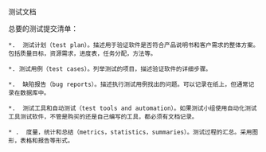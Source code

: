 


测试文档

总要的测试提交清单：
    
    *.  测试计划（test plan）。描述用于验证软件是否符合产品说明书和客户需求的整体方案。包括质量目标，资源需求，进度表，任务分配，方法等。
    
    *. 测试用例（test cases）。列举测试的项目，描述验证软件的详细步骤。
    
    *.  缺陷报告（bug reports）。描述执行测试用例找出的问题。可以记录在纸上，但通常记录在数据库中。
    
    *.  测试工具和自动测试（test tools and automation）。如果测试小组使用自动化测试工具测试软件，不管是购买的还是自己编写的工具，都必须有文档记录。
    
    * .  度量，统计和总结（metrics，statistics，summaries）。测试过程的汇总。采用图形，表格和报告等形式。
     
